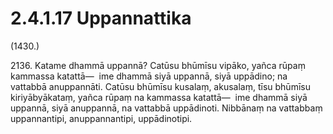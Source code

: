 # 2.4.1.17 Uppannattika

(1430.)

2136\. Katame dhammā uppannā? Catūsu bhūmīsu vipāko, yañca rūpaṃ kammassa katattā—  ime dhammā siyā uppannā, siyā uppādino; na vattabbā anuppannāti. Catūsu bhūmīsu kusalaṃ, akusalaṃ, tīsu bhūmīsu kiriyābyākataṃ, yañca rūpaṃ na kammassa katattā—  ime dhammā siyā uppannā, siyā anuppannā, na vattabbā uppādinoti. Nibbānaṃ na vattabbaṃ uppannantipi, anuppannantipi, uppādinotipi.
